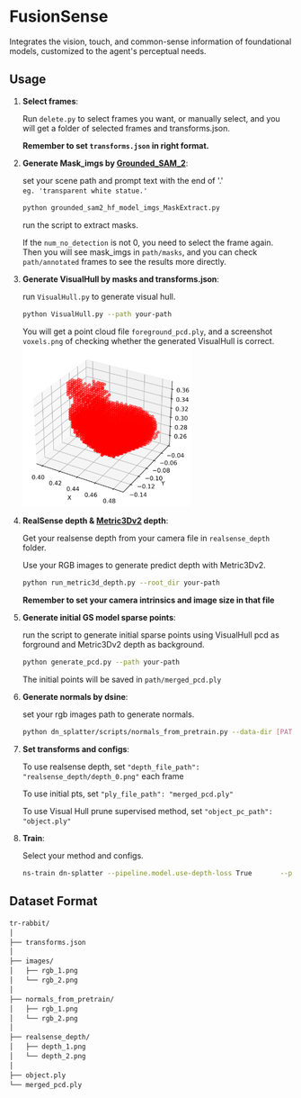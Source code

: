 # FusionSense
Integrates the vision, touch, and common-sense information of foundational models, customized to the agent's perceptual needs.

## Usage

1. **Select frames**:  

    Run `delete.py` to select frames you want, or manually select, and you will get a folder of selected frames and transforms.json.  

    **Remember to set `transforms.json` in right format.**

2. **Generate Mask_imgs by [Grounded_SAM_2](https://github.com/IDEA-Research/Grounded-SAM-2)**:   

    set your scene path and prompt text with the end of '.'   
    `eg. 'transparent white statue.'`   

    ```python   
    python grounded_sam2_hf_model_imgs_MaskExtract.py   
    ```   
    run the script to extract masks.   

    If the `num_no_detection` is not 0, you need to select the frame again. Then you will see mask_imgs in `path/masks`, and you can check `path/annotated` frames to see the results more directly.   
    
3. **Generate VisualHull by masks and transforms.json**:  

    run `VisualHull.py` to generate visual hull.  
    ```bash  
    python VisualHull.py --path your-path  
    ```
    
    You will get a point cloud file `foreground_pcd.ply`, and a screenshot `voxels.png` of checking whether the generated VisualHull is correct.    
    <img src="assets/voxels.png" width="300">

4. **RealSense depth & [Metric3Dv2](https://github.com/YvanYin/Metric3D) depth**:  

    Get your realsense depth from your camera file in `realsense_depth` folder.  

    Use your RGB images to generate predict depth with Metric3Dv2.  
    ```bash
    python run_metric3d_depth.py --root_dir your-path
    ```
    **Remember to set your camera intrinsics and image size in that file**   

5. **Generate initial GS model sparse points**:  

    run the script to generate initial sparse points using VisualHull pcd as forground and Metric3Dv2 depth as background.    
    ```bash
    python generate_pcd.py --path your-path   
    ```

    The initial points will be saved in `path/merged_pcd.ply`  

6. **Generate normals by dsine**:

    set your rgb images path to generate normals.  
    ```bash
    python dn_splatter/scripts/normals_from_pretrain.py --data-dir [PATH_TO_DATA] --model-type dsine  
    ```

7. **Set transforms and configs**:

    To use realsense depth, set `"depth_file_path": "realsense_depth/depth_0.png"` each frame     

    To use initial pts, set `"ply_file_path": "merged_pcd.ply"`     

    To use Visual Hull prune supervised method, set `"object_pc_path": "object.ply"`    

8. **Train**:

    Select your method and configs.
    ```bash
    ns-train dn-splatter --pipeline.model.use-depth-loss True       --pipeline.model.normal-lambda 0.4      --pipeline.model.sensor-depth-lambda 0.2    --pipeline.model.use-depth-smooth-loss True    --pipeline.model.use-normal-loss True  --pipeline.model.normal-supervision mono  --pipeline.model.random_init False normal-nerfstudio  --data your-path  --load-pcd-normals True --load-3D-points True  --normal-format opencv
    ```

## Dataset Format
```bash
tr-rabbit/
│
├── transforms.json
│
├── images/
│   ├── rgb_1.png
│   └── rgb_2.png
│
├── normals_from_pretrain/
│   ├── rgb_1.png
│   └── rgb_2.png
│
├── realsense_depth/
│   ├── depth_1.png
│   └── depth_2.png
│
├── object.ply
└── merged_pcd.ply
```

